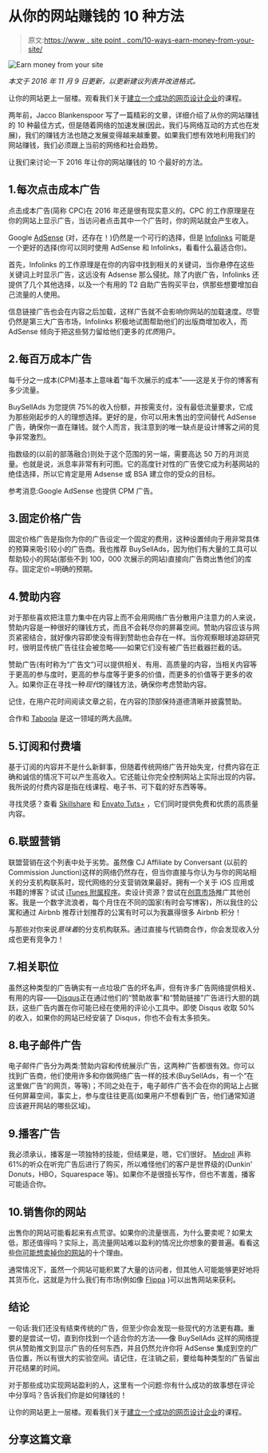 # 从你的网站赚钱的 10 种方法

> 原文:[https://www . site point . com/10-ways-earn-money-from-your-site/](https://www.sitepoint.com/10-ways-earn-money-from-your-site/)

![Earn money from your site](../Images/409fc1544acfcb3ee97d4caa8cf136cf.png)

*本文于 2016 年 11 月 9 日更新，以更新建议列表并改进格式。*

让你的网站更上一层楼。观看我们关于[建立一个成功的网页设计企业](https://www.sitepoint.com/premium/courses/build-a-successful-web-design-business-2723)的课程。

两年前，Jacco Blankenspoor 写了一篇精彩的文章，详细介绍了从你的网站赚钱的 10 种最佳方式，但是随着网络的加速发展(因此，我们与网络互动的方式也在发展)，我们的赚钱方法也随之发展变得越来越重要。如果我们想有效地利用我们的网站赚钱，我们必须跟上当前的网络和社会趋势。

让我们来讨论一下 2016 年让你的网站赚钱的 10 个最好的方法。

## 1.每次点击成本广告

点击成本广告(简称 CPC)在 2016 年还是很有现实意义的。CPC 的工作原理是在你的网站上显示广告，当访问者点击其中一个广告时，你的网站就会产生收入。

Google [AdSense](https://www.google.com/adsense/) (对，还存在！)仍然是一个可行的选择，但是 [Infolinks](https://www.infolinks.com/join-us/?aid=2920684) 可能是一个更好的选择(你可以同时使用 AdSense 和 Infolinks，看看什么最适合你)。

首先，Infolinks 的工作原理是在你的内容中找到相关的关键词，当你悬停在这些关键词上时显示广告，这远没有 Adsense 那么侵扰。除了内嵌广告，Infolinks 还提供了几个其他选择，以及一个有用的 T2 自助广告购买平台，供那些想要增加自己流量的人使用。

信息链接广告也会在内容之后加载，这样广告就不会影响你网站的加载速度。尽管仍然是第三大广告市场，Infolinks 积极地试图帮助他们的出版商增加收入，而 AdSense 倾向于把这些努力留给他们更多的*优质*用户。

## 2.每百万成本广告

每千分之一成本(CPM)基本上意味着“每千次展示的成本”——这是关于你的博客有多少流量。

BuySellAds 为您提供 75%的收入份额，并按需支付，没有最低流量要求，它成为那些刚起步的人的理想选择。更好的是，你可以用未售出的空间替代 AdSense 广告，确保你一直在赚钱。就个人而言，我注意到的唯一缺点是设计博客之间的竞争非常激烈。

指数级的(以前的部落融合)则处于这个范围的另一端，需要高达 50 万的月浏览量。也就是说，派息率非常有利可图。它的高度针对性的广告使它成为利基网站的绝佳选择，所以它肯定是用 Adsense 或 BSA 建立你的受众的目标。

参考消息:Google AdSense 也提供 CPM 广告。

## 3.固定价格广告

固定价格广告是指你为你的广告设定一个固定的费用，这种设置倾向于用非常具体的预算来吸引较小的广告商。我也推荐 BuySellAds，因为他们有大量的工具可以帮助较小的网站(那些不到 100，000 次展示的网站)直接向广告商出售他们的库存。固定定价=明确的预期。

## 4.赞助内容

对于那些喜欢把注意力集中在内容上而不会用网络广告分散用户注意力的人来说，赞助内容是一种很好的赚钱方式，而且不会耗尽你的屏幕空间。赞助内容应该与网页紧密结合，就好像内容即使没有得到赞助也会存在一样。当你观察眼球追踪研究时，很明显传统广告往往会被忽略——如果它们没有被广告拦截器拦截的话。

赞助广告(有时称为“广告文”)可以提供相关、有用、高质量的内容，当相关内容等于更高的参与度时，更高的参与度等于更多的价值，而更多的价值等于更多的收入。如果你正在寻找一种*现代*的赚钱方法，确保你考虑赞助内容。

记住，在用户花时间阅读文章之前，在内容的顶部保持道德清晰并披露赞助。

合作和 [Taboola](https://www.taboola.com/) 是这一领域的两大品牌。

## 5.订阅和付费墙

基于订阅的内容并不是什么新鲜事，但随着传统网络广告开始失宠，付费内容在正确和诚信的情况下可以产生高收入。它还能让你完全控制网站上实际出现的内容。我所说的付费内容是指在线课程、电子书、可下载的好东西等等。

寻找灵感？查看 [Skillshare](https://www.skillshare.com/) 和 [Envato Tuts+](https://tutsplus.com/) ，它们同时提供免费和优质的高质量内容。

## 6.联盟营销

联盟营销在这个列表中处于劣势。虽然像 CJ Affiliate by Conversant (以前的 Commission Junction)这样的网络仍然存在，但当你直接与你认为与你的网站相关的分支机构联系时，现代网络的分支营销效果最好。拥有一个关于 iOS 应用或书籍的博客？试试 [iTunes 附属程序](http://www.apple.com/itunes/affiliates/)。卖设计资源？尝试在[创意市场](https://creativemarket.com/partners)推广其他创客。我是一个数字流浪者，每个月住在不同的国家(有时会写博客)，所以我住的公寓和通过 Airbnb 推荐计划推荐的公寓有时可以为我赢得很多 Airbnb 积分！

与那些对你来说*意味着*的分支机构联系。通过直接与代销商合作，你会发现收入分成也更有竞争力！

## 7.相关职位

虽然这种类型的广告确实有一点垃圾广告的坏名声，但有许多广告网络提供相关、有用的内容——[Disqus](https://disqus.com/features/#reveal)正在通过他们的“赞助故事”和“赞助链接”广告进行大胆的跳跃，这些广告内置在你可能已经在使用的评论小工具中。即使 Disqus 收取 50%的收入，如果你的网站已经安装了 Disqus，你也不会有太多损失。

## 8.电子邮件广告

电子邮件广告分为两类:赞助内容和传统展示广告，这两种广告都很有效。你可以找到广告商，他们使用许多和你做网络广告一样的技术(BuySellAds，有一个“在这里做广告”的网页，等等)；不同之处在于，电子邮件广告不会在你的网站上占据任何屏幕空间，事实上，参与度往往更高(如果用户不想看到广告，他们通常知道应该避开网站的哪些区域)。

## 9.播客广告

我必须承认，播客是一项独特的技能，但结果是，嗯，它们很好。 [Midroll](http://www.midroll.com/) 声称 61%的听众在听完广告后进行了购买，所以难怪他们的客户是世界级的(Dunkin' Donuts，HBO，Squarespace 等)。如果你不是很擅长写作，但也不害羞，播客可能适合你。

## 10.销售你的网站

出售你的网站可能看起来有点荒谬。如果你的流量很高，为什么要卖呢？如果太低，那还值得吗？实际上，高流量网站难以盈利的情况比你想象的要普遍。看看这些[你可能想卖掉你的网站](https://www.sitepoint.com/the-top-10-reasons-to-sell-your-website/)的十个理由。

通常情况下，虽然一个网站可能积累了大量的访问者，但其他人可能能够更好地将其货币化，这就是为什么我们有市场(例如像 [Flippa](https://flippa.com/) )可以出售网站来获利。

## 结论

一句话:我们还没有结束传统的广告，但至少你会发现一些现代的方法更有趣。重要的是尝试一切，直到你找到一个适合你的方法——像 BuySellAds 这样的网络提供从赞助推文到显示广告的任何东西，并且仍然允许你将 AdSense 集成到空的广告位置，所以有很大的实验空间。请记住，在注销之前，要给每种类型的广告留出开花结果的时间。

对于那些成功实现网站盈利的人，这里有一个问题:你有什么成功的故事想在评论中分享吗？告诉我们你是如何赚钱的！

让你的网站更上一层楼。观看我们关于[建立一个成功的网页设计企业](https://www.sitepoint.com/premium/courses/build-a-successful-web-design-business-2723)的课程。

## 分享这篇文章